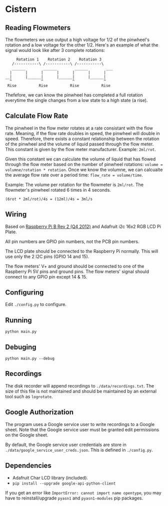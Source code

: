 # Cistern

## Reading Flowmeters

The flowmeters we use output a high voltage for 1/2 of the pinwheel's rotation and a low voltage for the other 1/2. Here's an example of what the signal would look like after 3 complete rotations:

```
     Rotation 1    Rotation 2    Rotation 3
   /-----------\ /-----------\ /-----------\
   ______        ______        ______        ___
  |      |      |      |      |      |      |
__|      |______|      |______|      |______|
  ^             ^             ^             ^
 Rise          Rise          Rise          Rise
```

Thefefore, we can know the pinwheel has completed a full rotation everytime the single changes from a low state to a high state (a rise).


## Calculate Flow Rate

The pinwheel in the flow meter rotates at a rate consistant with the flow rate. Meaning, if the flow rate doubles in speed, the pinwheel will double in speed. Therefore, there exists a constant relationship between the rotation of the pinwheel and the volume of liquid passed through the flow meter. This constant is given by the flow meter manufacturer. Example: `2ml/rot`.

Given this constant we can calculate the volume of liquid that has flowed through the flow meter based on the number of pinwheel rotations: `volume = volumne/rotation * rotation`. Once we know the volumne, we can calcualte the average flow rate over a period time: `flow_rate = volume/time`.

Example: The volume per rotation for the flowmeter is `2ml/rot`. The flowmeter's pinwheel rotated 6 times in 4 seconds.

```
(6rot * 2ml/rot)/4s = (12ml)/4s = 3ml/s
```


## Wiring

Based on [Raspberry Pi B Rev 2 (Q4 2012)](https://elinux.org/RPi_Low-level_peripherals#Model_A_and_B_.28Original.29) and Adafruit i2c 16x2 RGB LCD Pi Plate.

All pin numbers are GPIO pin numbers, not the PCB pin numbers.

The LCD plate should be connected to the Raspberry Pi normally. This will use only the 2 I2C pins (GPIO 14 and 15).

The flow meters' V+ and ground should be connected to one of the Raspberry Pi 5V pins and ground pins. The flow meters' signal should connect to any GPIO pin except 14 & 15.


## Configuring

Edit `./config.py` to configure.


## Running

```
python main.py
```


## Debuging

```
python main.py --debug
```


## Recordings

The disk recorder will append recordings to `./data/recordings.txt`. The size of this file is not maintained and should be maintained by an external tool such as `logrotate`.


## Google Authorization

The program uses a Google service user to write recordings to a Google sheet. Note that the Google service user must be granted edit permissions on the Google sheet.

By default, the Google service user credentials are store in `./data/google_service_user_creds.json`. This is defined in `./config.py`.


## Dependencies

 - Adafruit Char LCD library (included).
 - `pip install --upgrade google-api-python-client`
 
 If you get an error like `ImportError: cannot import name opentype`, you may have to reinstall/upgrade `pyasn1` and `pyasn1-modules` pip packages.
